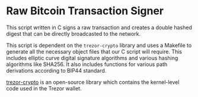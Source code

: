# Raw Bitcoin Transaction Signer
This script written in C signs a raw transaction and creates a double hashed digest that can be directly broadcasted to the network.

This script is dependent on the `trezor-crypto` library and uses a Makefile to generate all the necessary object files that our C script will require. This includes elliptic curve digital signature algorithms and various hashing algorithms like SHA256. It also includes functions for various path derivations according to BIP44 standard.

[trezor-crypto](https://github.com/trezor/trezor-crypto) is an open-source library which contains the kernel-level code used in the Trezor wallet.
